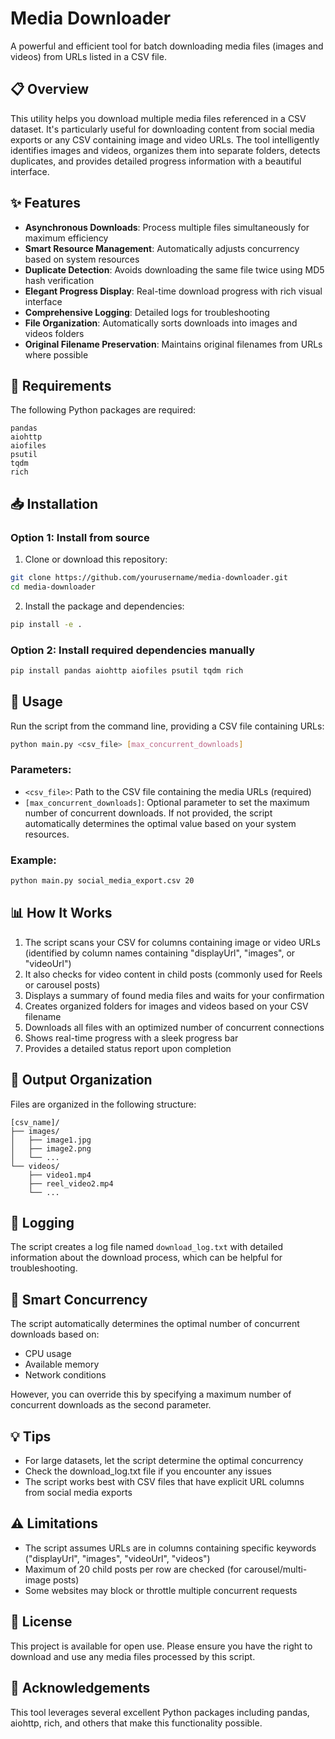 # Media Downloader

A powerful and efficient tool for batch downloading media files (images and videos) from URLs listed in a CSV file.

## 📋 Overview

This utility helps you download multiple media files referenced in a CSV dataset. It's particularly useful for downloading content from social media exports or any CSV containing image and video URLs. The tool intelligently identifies images and videos, organizes them into separate folders, detects duplicates, and provides detailed progress information with a beautiful interface.

## ✨ Features

- **Asynchronous Downloads**: Process multiple files simultaneously for maximum efficiency
- **Smart Resource Management**: Automatically adjusts concurrency based on system resources
- **Duplicate Detection**: Avoids downloading the same file twice using MD5 hash verification
- **Elegant Progress Display**: Real-time download progress with rich visual interface
- **Comprehensive Logging**: Detailed logs for troubleshooting
- **File Organization**: Automatically sorts downloads into images and videos folders
- **Original Filename Preservation**: Maintains original filenames from URLs where possible

## 🔧 Requirements

The following Python packages are required:

```
pandas
aiohttp
aiofiles
psutil
tqdm
rich
```

## 📥 Installation

### Option 1: Install from source

1. Clone or download this repository:
```bash
git clone https://github.com/yourusername/media-downloader.git
cd media-downloader
```

2. Install the package and dependencies:
```bash
pip install -e .
```

### Option 2: Install required dependencies manually

```bash
pip install pandas aiohttp aiofiles psutil tqdm rich
```

## 🚀 Usage

Run the script from the command line, providing a CSV file containing URLs:

```bash
python main.py <csv_file> [max_concurrent_downloads]
```

### Parameters:

- `<csv_file>`: Path to the CSV file containing the media URLs (required)
- `[max_concurrent_downloads]`: Optional parameter to set the maximum number of concurrent downloads. If not provided, the script automatically determines the optimal value based on your system resources.

### Example:

```bash
python main.py social_media_export.csv 20
```

## 📊 How It Works

1. The script scans your CSV for columns containing image or video URLs (identified by column names containing "displayUrl", "images", or "videoUrl")
2. It also checks for video content in child posts (commonly used for Reels or carousel posts)
3. Displays a summary of found media files and waits for your confirmation
4. Creates organized folders for images and videos based on your CSV filename
5. Downloads all files with an optimized number of concurrent connections
6. Shows real-time progress with a sleek progress bar
7. Provides a detailed status report upon completion

## 📁 Output Organization

Files are organized in the following structure:

```
[csv_name]/
├── images/
│   ├── image1.jpg
│   ├── image2.png
│   └── ...
└── videos/
    ├── video1.mp4
    ├── reel_video2.mp4
    └── ...
```

## 📝 Logging

The script creates a log file named `download_log.txt` with detailed information about the download process, which can be helpful for troubleshooting.

## 🧠 Smart Concurrency

The script automatically determines the optimal number of concurrent downloads based on:
- CPU usage
- Available memory
- Network conditions

However, you can override this by specifying a maximum number of concurrent downloads as the second parameter.

## 💡 Tips

- For large datasets, let the script determine the optimal concurrency
- Check the download_log.txt file if you encounter any issues
- The script works best with CSV files that have explicit URL columns from social media exports

## ⚠️ Limitations

- The script assumes URLs are in columns containing specific keywords ("displayUrl", "images", "videoUrl", "videos")
- Maximum of 20 child posts per row are checked (for carousel/multi-image posts)
- Some websites may block or throttle multiple concurrent requests

## 📄 License

This project is available for open use. Please ensure you have the right to download and use any media files processed by this script.

## 🙏 Acknowledgements

This tool leverages several excellent Python packages including pandas, aiohttp, rich, and others that make this functionality possible.